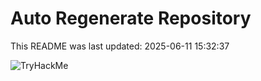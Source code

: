 # Auto Regenerate Repository

This README was last updated: 2025-06-11 15:32:37

 ![TryHackMe](https://tryhackme.com/badge/533634)